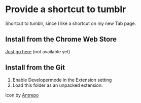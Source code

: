 Provide a shortcut to tumblr
======================================

Shortcut to tumblr, since I like a shortcut on my new Tab page.

Install from the Chrome Web Store
---------------------------------

[Just go here](http://google.com/) (not available yet)

Install from the Git
--------------------

  1. Enable Developermode in the Extension setting
  2. Load this folder as an unpacked extension.

Icon by [Antrepo](http://www.iconarchive.com/show/container-4-cargo-vans-icons-by-antrepo/Tumblr-Shipping-Box-icon.html)